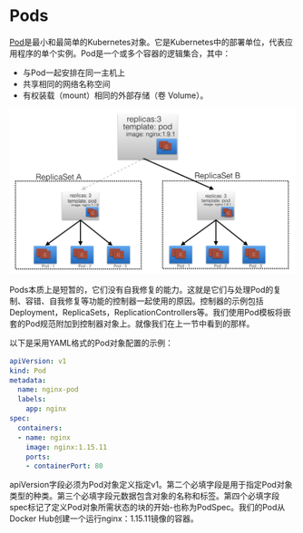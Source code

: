 # Pods

[Pod](https://kubernetes.io/docs/concepts/workloads/pods/pod-overview/)是最小和最简单的Kubernetes对象。它是Kubernetes中的部署单位，代表应用程序的单个实例。Pod是一个或多个容器的逻辑集合，其中：

* 与Pod一起安排在同一主机上
* 共享相同的网络名称空间
* 有权装载（mount）相同的外部存储（卷 Volume）。

![Pods](../../.gitbook/assets/image%20%2836%29.png)

Pods本质上是短暂的，它们没有自我修复的能力。这就是它们与处理Pod的复制、容错、自我修复等功能的控制器一起使用的原因。控制器的示例包括Deployment，ReplicaSets，ReplicationControllers等。我们使用Pod模板将嵌套的Pod规范附加到控制器对象上。就像我们在上一节中看到的那样。

以下是采用YAML格式的Pod对象配置的示例：

```yaml
apiVersion: v1
kind: Pod
metadata:
  name: nginx-pod
  labels:
    app: nginx
spec:
  containers:
  - name: nginx
    image: nginx:1.15.11
    ports:
    - containerPort: 80
```

apiVersion字段必须为Pod对象定义指定v1。第二个必填字段是用于指定Pod对象类型的种类。第三个必填字段元数据包含对象的名称和标签。第四个必填字段spec标记了定义Pod对象所需状态的块的开始-也称为PodSpec。我们的Pod从Docker Hub创建一个运行nginx：1.15.11镜像的容器。

